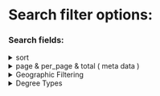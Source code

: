 # Search filter options:



### Search fields:

<details>

<summary>sort</summary>



* asc&#x20;
* desc

***



**EX:**  [`https://api.data.gov/ed/collegescorecard/v1/schools.json?api_key={{API_KEY}}&sort=school.name:asc`](https://api.data.gov/ed/collegescorecard/v1/schools.json?api\_key=\{{API\_KEY\}}\&sort=school.name:asc)

\
**Note:** Sorting is only available on fields with the data type `integer`, `float`, `autocomplete` or `name`.

</details>

<details>

<summary>page &#x26; per_page &#x26; total ( meta data )</summary>



**page**  - search api  page id&#x20;

**per\_page** - data limit per page ( max 100 )

**total -** total page count for search\


***

\
**EX:** [`https://api.data.gov/ed/collegescorecard/v1/schools.json?api_key={{API_KEY}}&fields=id,school.name&page=1&per_page=10`](https://api.data.gov/ed/collegescorecard/v1/schools.json?api\_key=\{{API\_KEY\}}\&school.degrees\_awarded.predominant=2,3\&fields=id,school.name,2021.student.size\&page=1\&per\_page=10)



</details>

<details>

<summary>Geographic Filtering</summary>



**options**:&#x20;

* state
* zip
* distance



#### State ➡️



school.state\[]: AR

school.state\[]: AZ

school.state\[]: CA



**EX:** [`https://api.data.gov/ed/collegescorecard/v1/schools.json?api_key={{API_KEY}}&fields=id,school.name&school.state[]=AR&school.state[]=CA`](https://api.data.gov/ed/collegescorecard/v1/schools.json?api\_key=\{{API\_KEY\}}\&fields=id,school.name\&school.state\[]=AR\&school.state\[]=CA)



**Check for state list:**

* [https://countrystatecity.in/](https://countrystatecity.in/)
* [https://www.back4app.com/database/back4app/usa-by-state](https://www.back4app.com/database/back4app/usa-by-state)
* [https://www.npmjs.com/package/country-state-city](https://www.npmjs.com/package/country-state-city)



***



**Zip** ➡️



zip=16332



**EX**: [`https://api.data.gov/ed/collegescorecard/v1/schools.json?api_key={{API_KEY}}&fields=id,school.name&zip=16332`](https://api.data.gov/ed/collegescorecard/v1/schools.json?api\_key=\{{API\_KEY\}}\&fields=id,school.name\&zip=16332)



**Note**: us zip code only support



***



**Distance** ➡️



* distance=10mi

( or )

* distance=10km

mi = miles

km = kilometer



**EX**:  [`https://api.data.gov/ed/collegescorecard/v1/schools.json?api_key={{API_KEY}}&fields=id,school.name&zip=16332&distance=100mi`\
](https://api.data.gov/ed/collegescorecard/v1/schools.json?api\_key=\{{API\_KEY\}}\&fields=id,school.name\&zip=16332\&distance=100mi)

**Note:** For example, `zip=12345&distance=10mi` will return only those results within 10 miles of the center of the given zip code.



***



**MORE INFO 🧠:**



When the dataset includes a `location` at the root level (`location.lat` and `location.lon`) then the documents will be indexed geographically. You can use the `zip` and `distance` options to narrow query results down to those within a geographic area. For example, `zip=12345&distance=10mi` will return only those results within 10 miles of the center of the given zip code.

Additionally, you can request `location.lat` and `location.lon` in a search that includes a `fields` filter and it will return the record(s) with respective lat and/or lon coordinates.

**Additional Notes on Geographic Filtering**

* By default, any number passed in the `distance` parameter is treated as a number of miles, but you can specify miles or kilometers by appending `mi` or `km` respectively.
* Distances are calculated from the center of the given zip code, not the boundary.
* Only U.S. zip codes are supported.





</details>

<details>

<summary>Degree Types</summary>



## Undergraduate





</details>

